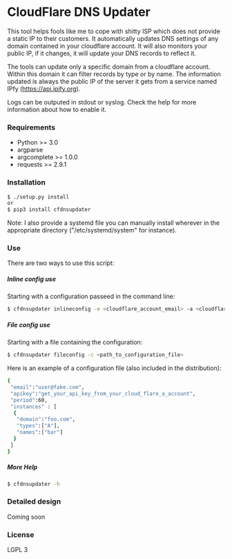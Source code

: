 # CloudFlare DNS Updater

This tool helps fools like me to cope with shitty ISP which does not provide a static IP to their customers.
It automatically updates DNS settings of any domain contained in your cloudflare account.
It will also monitors your public IP, if it changes, it will update your DNS records to reflect it.

The tools can update only a specific domain from a cloudflare account. Within this domain it can filter records
by type or by name. The information updated is always the public IP of the server it gets from a service named IPfy (https://api.ipify.org).

Logs can be outputed in stdout or syslog. Check the help for more information about how to enable it.

### Requirements
- Python >= 3.0
- argparse
- argcomplete >= 1.0.0
- requests >= 2.9.1

### Installation
```sh
$ ./setup.py install
or
$ pip3 install cfdnsupdater
```
Note: I also provide a systemd file you can manually install wherever in the appropriate directory ("/etc/systemd/system" for instance).

### Use
There are two ways to use this script:
##### Inline config use
Starting with a configuration passeed in the command line:
```sh
$ cfdnsupdater inlineconfig -e <cloudflare_account_email> -a <cloudflare_apikey> -t <record_types> <domain>
```
##### File config use
Starting with a file containing the configuration:
```sh
$ cfdnsupdater fileconfig -c <path_to_configuration_file>
```
Here is an example of a configuration file (also included in the distribution):
```sh
{
 "email":"user@fake.com",
 "apikey":"get_your_api_key_from_your_cloud_flare_a_account",
 "period":60,
 "instances" : [
  { 
   "domain":"foo.com",
   "types":["A"],
   "names":["bar"]
  }
 ]
}
```
##### More Help
```sh
$ cfdnsupdater -h
```

### Detailed design
Coming soon

### License
LGPL 3